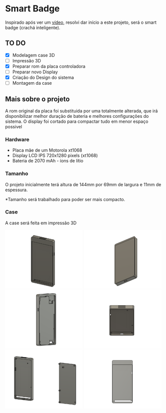 # Smart Badge

Inspirado após ver um [vídeo](https://www.linkedin.com/feed/update/urn:li:activity:7008065518179893250/), 
resolvi dar início a este projeto, será o smart badge (crachá inteligente).


## TO DO

- [x] Modelagem case 3D
- [ ] Impressão 3D
- [x] Preparar rom da placa controladora
- [ ] Preparar novo Display
- [x] Criação do Design do sistema
- [ ] Montagem da case

## Mais sobre o projeto

A rom original da placa foi substituida por uma totalmente alterada, que irá disponibilizar melhor duração de 
bateria e melhores configurações do sistema.
O display foi cortado para compactar tudo em menor espaço possivel

### Hardware

* Placa mãe de um Motorola xt1068
* Display LCD IPS 720x1280 pixels (xt1068)
* Bateria de 2070 mAh - íons de lítio

### Tamanho

O projeto inicialmente terá altura de 144mm por 69mm de largura e 11mm de espessura.

*Tamanho será trabalhado para poder ser mais compacto.

### Case

A case será feita em impressão 3D

<p float="left">
  <img src="/screenshot/3d 1.png" width="250" />
  <img src="/screenshot/3d 2.png" width="250" />
  <img src="/screenshot/3d 3.png" width="250" />
  <img src="/screenshot/3d 4.png" width="250" />
  <img src="/screenshot/3d 5.png" width="250" />
  <img src="/screenshot/3d 6.png" width="250" />



